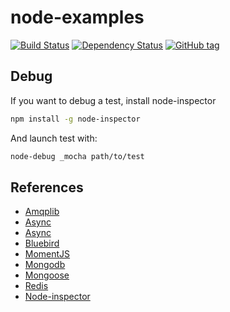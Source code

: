 node-examples
=============
[![Build Status](https://travis-ci.org/LilMeyer/node-examples.svg?branch=master)](https://travis-ci.org/LilMeyer/node-examples)
[![Dependency Status](https://david-dm.org/lilmeyer/node-examples.svg)](https://david-dm.org/lilmeyer/node-examples)
[![GitHub tag](https://img.shields.io/github/tag/LilMeyer/node-examples.svg)]()

## Debug
If you want to debug a test, install node-inspector
```sh
npm install -g node-inspector
```
And launch test with:

```sh
node-debug _mocha path/to/test
```

References
---
- [Amqplib](https://github.com/squaremo/amqp.node)
- [Async](https://github.com/caolan/async)
- [Async](https://github.com/caolan/async)
- [Bluebird](https://github.com/petkaantonov/bluebird)
- [MomentJS](http://momentjs.com/docs/)
- [Mongodb](https://github.com/mongodb/node-mongodb-native)
- [Mongoose](http://mongoosejs.com/)
- [Redis](https://github.com/mranney/node_redis)
- [Node-inspector](https://github.com/node-inspector/node-inspector#how-do-i-debug-mocha-unit-tests)
